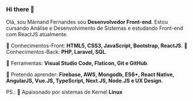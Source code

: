 ### Hi there 👋

Olá, sou Márnand Fernandes sou **Desenvolvedor Front-end**.
Estou cursando Análise e Desenvolvimento de Sistemas 
e estudando Front-end com ReactJS atualmente.

🚀 Conhecimentos-Front: **HTML5, CSS3, JavaScript, Bootstrap, ReactJS**.
🚀 Conhecimentos-Back: **PHP, Laravel, SQL**.

🔧 Ferramentas: **Visual Studio Code, Flaticon, Git e GitHub**.

:blue_book: Pretendo aprender: **Firebase, AWS, Mongodb, ES6+, React Native, AngularJS, Vue.JS, TypeScript, Next.JS, Node.JS e UX Design**.

PS.: :penguin: Apaixonado por sistemas de Kernel **Linux**

<!--
💌 Caso você queira realizar um projeto comigo (ou jogar conversa fora), não hesite em mandar-me uma mensagem: ⤵️
-->

<!--
**marnand/marnand** is a ✨ _special_ ✨ repository because its `README.md` (this file) appears on your GitHub profile.

Here are some ideas to get you started:

- 🔭 I’m currently working on ...
- 🌱 I’m currently learning ...
- 👯 I’m looking to collaborate on ...
- 🤔 I’m looking for help with ...
- 💬 Ask me about ...
- 📫 How to reach me: ...
- 😄 Pronouns: ...
- ⚡ Fun fact: ...
-->
